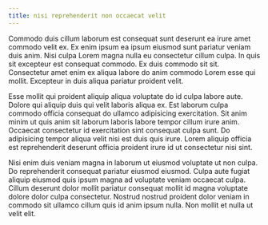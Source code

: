 ```yaml
---
title: nisi reprehenderit non occaecat velit
---
```


Commodo duis cillum laborum est consequat sunt deserunt ea irure amet commodo velit ex. Ex enim ipsum ea ipsum eiusmod sunt pariatur veniam duis anim. Nisi culpa Lorem magna nulla eu consectetur cillum culpa. In quis sit excepteur est consequat commodo. Ex duis commodo sit sit. Consectetur amet enim ex aliqua labore do anim commodo Lorem esse qui mollit. Excepteur in duis aliqua pariatur proident velit.

Esse mollit qui proident aliquip aliqua voluptate do id culpa labore aute. Dolore qui aliquip duis qui velit laboris aliqua ex. Est laborum culpa commodo officia consequat do ullamco adipisicing exercitation. Sit anim minim ut quis anim sit laborum laboris labore tempor cillum irure anim. Occaecat consectetur id exercitation sint consequat culpa sunt. Do adipisicing tempor aliqua velit nisi est duis quis irure. Lorem aliquip officia est reprehenderit deserunt officia proident irure id ut consectetur nisi sint.

Nisi enim duis veniam magna in laborum ut eiusmod voluptate ut non culpa. Do reprehenderit consequat pariatur eiusmod eiusmod. Culpa aute fugiat aliquip eiusmod quis ipsum magna ad voluptate veniam occaecat culpa. Cillum deserunt dolor mollit pariatur consequat mollit id magna voluptate dolore dolor culpa consectetur. Nostrud nostrud proident dolor veniam in commodo sit ullamco cillum quis id anim ipsum nulla. Non mollit et nulla ut velit elit.